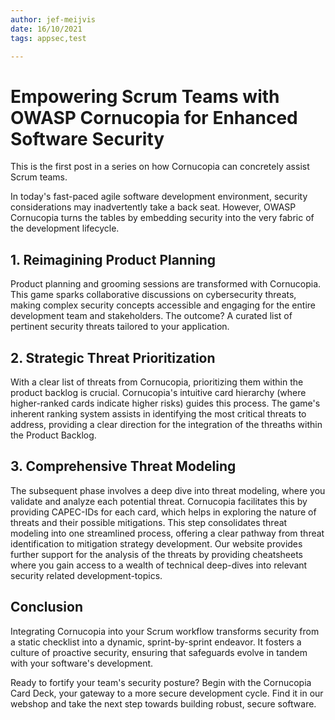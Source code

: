 ```yaml
---
author: jef-meijvis
date: 16/10/2021
tags: appsec,test

---
```


# Empowering Scrum Teams with OWASP Cornucopia for Enhanced Software Security
This is the first post in a series on how Cornucopia can concretely assist Scrum teams.
 
In today's fast-paced agile software development environment, security considerations may inadvertently take a back seat. However, OWASP Cornucopia turns the tables by embedding security into the very fabric of the development lifecycle.
 
## 1. Reimagining Product Planning 
Product planning and grooming sessions are transformed with Cornucopia. This game sparks collaborative discussions on cybersecurity threats, making complex security concepts accessible and engaging for the entire development team and stakeholders. The outcome? A curated list of pertinent security threats tailored to your application.
 
## 2. Strategic Threat Prioritization
With a clear list of threats from Cornucopia, prioritizing them within the product backlog is crucial.
Cornucopia's intuitive card hierarchy (where higher-ranked cards indicate higher risks) guides this process.
The game's inherent ranking system assists in identifying the most critical threats to address, providing a clear direction for the integration of the threaths within the Product Backlog.
 
## 3. Comprehensive Threat Modeling 
The subsequent phase involves a deep dive into threat modeling, where you validate and analyze each potential threat. Cornucopia facilitates this by providing CAPEC-IDs for each card, which helps in exploring the nature of threats and their possible mitigations. This step consolidates threat modeling into one streamlined process, offering a clear pathway from threat identification to mitigation strategy development.  Our website provides further support for the analysis of the threats by providing cheatsheets where you gain access to a wealth of technical deep-dives into relevant security related development-topics.
 
## Conclusion
Integrating Cornucopia into your Scrum workflow transforms security from a static checklist into a dynamic, sprint-by-sprint endeavor. It fosters a culture of proactive security, ensuring that safeguards evolve in tandem with your software's development.
 
Ready to fortify your team's security posture? Begin with the Cornucopia Card Deck, your gateway to a more secure development cycle. Find it in our webshop and take the next step towards building robust, secure software.